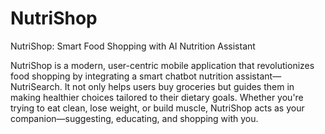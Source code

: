 # NutriShop
NutriShop: Smart Food Shopping with AI Nutrition Assistant

NutriShop is a modern, user-centric mobile application that revolutionizes food shopping by integrating a smart chatbot nutrition assistant—NutriSearch. It not only helps users buy groceries but guides them in making healthier choices tailored to their dietary goals. Whether you're trying to eat clean, lose weight, or build muscle, NutriShop acts as your companion—suggesting, educating, and shopping with you.
